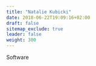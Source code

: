 ```yaml
---
title: "Natalie Kubicki"
date: 2018-06-22T19:09:16+02:00
draft: false
sitemap_exclude: true
leader: false
weight: 300
---
```


Software
